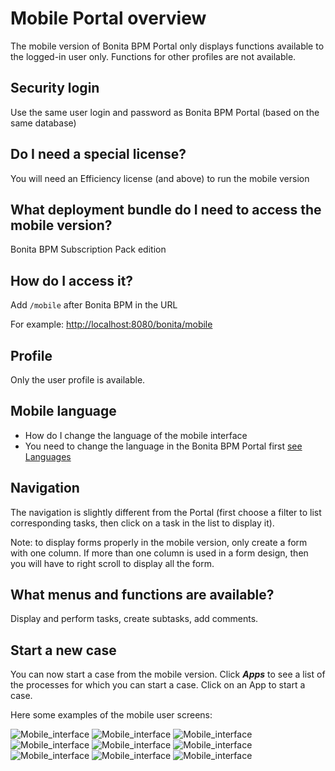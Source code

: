 # Mobile Portal overview

The mobile version of Bonita BPM Portal only displays functions available to the logged-in user only. Functions for other profiles are not available.

## Security login

Use the same user login and password as Bonita BPM Portal (based on the same database)

## Do I need a special license?

You will need an Efficiency license (and above) to run the mobile version

## What deployment bundle do I need to access the mobile version?

Bonita BPM Subscription Pack edition

## How do I access it?

Add `/mobile` after Bonita BPM in the URL 

For example: [http://localhost:8080/bonita/mobile](http://localhost:8080/bonita/mobile)

## Profile

Only the user profile is available.

## Mobile language

* How do I change the language of the mobile interface
* You need to change the language in the Bonita BPM Portal first
[see Languages](languages.md)

## Navigation

The navigation is slightly different from the Portal (first choose a filter to list corresponding tasks, then click on a task in the list to display it).

Note: to display forms properly in the mobile version, only create a form with one column. If more than one column is used in a form design, then you will have to right scroll to display all the form.

## What menus and functions are available?

Display and perform tasks, create subtasks, add comments.

## Start a new case

You can now start a case from the mobile version. Click **_Apps_** to see a list of the processes for which you can start a case. Click on an App to start a case.

Here some examples of the mobile user screens:

![Mobile_interface](images/images-6_0/mobile7.x_0.login.png) ![Mobile_interface](images/images-6_0/mobile7.x_1b.tasksapps.png) ![Mobile_interface](images/images-6_0/mobile7.x_2.available.png) ![Mobile_interface](images/images-6_0/mobile7.x_3.todo.png) ![Mobile_interface](images/images-6_0/mobile7.x_4.tasks.png) ![Mobile_interface](images/images-6_0/mobile7.x_7.step1_comments.png) ![Mobile_interface](images/images-6_0/mobile7.x_8.step1_details.png) ![Mobile_interface](images/images-6_0/mobile7.x_9.step1_subtasks.png) ![Mobile_interface](images/images-6_0/mobile7.x_6.addsubtask2.png)
